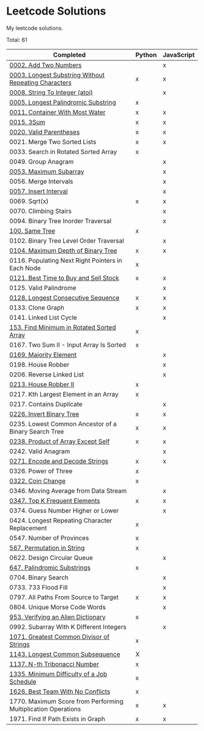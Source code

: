# Leetcode Solutions

My leetcode solutions.

Total: 61

| Completed                                                                                                                             | Python | JavaScript |
| ------------------------------------------------------------------------------------------------------------------------------------- | ------ | ---------- |
| [0002. Add Two Numbers](https://leetcode.com/problems/add-two-numbers/)                                                               |        | x          |
| [0003. Longest Substring Without Repeating Characters](https://leetcode.com/problems/longest-substring-without-repeating-characters/) | x      | x          |
| [0008. String To Integer (atoi)](https://leetcode.com/problems/string-to-integer-atoi/)                                               |        | x          |
| [0005. Longest Palindromic Substring](https://leetcode.com/problems/longest-palindromic-substring/)                                   | x      |            |
| [0011. Container With Most Water](https://leetcode.com/problems/container-with-most-water/)                                           | x      | x          |
| [0015. 3Sum](https://leetcode.com/problems/3sum/)                                                                                     | x      | x          |
| [0020. Valid Parentheses](https://leetcode.com/problems/valid-parentheses/)                                                           | x      | x          |
| 0021. Merge Two Sorted Lists                                                                                                          | x      | x          |
| 0033. Search in Rotated Sorted Array                                                                                                  | x      |            |
| 0049. Group Anagram                                                                                                                   |        | x          |
| [0053. Maximum Subarray](https://leetcode.com/problems/maximum-subarray/)                                                             |        | x          |
| 0056. Merge Intervals                                                                                                                 |        | x          |
| [0057. Insert Interval](https://leetcode.com/problems/insert-interval/)                                                               |        | x          |
| 0069. Sqrt(x)                                                                                                                         | x      | x          |
| 0070. Climbing Stairs                                                                                                                 |        | x          |
| 0094. Binary Tree Inorder Traversal                                                                                                   |        | x          |
| [100. Same Tree](https://leetcode.com/problems/same-tree/)                                                                            | x      |            |
| 0102. Binary Tree Level Order Traversal                                                                                               |        | x          |
| [0104. Maximum Depth of Binary Tree](https://leetcode.com/problems/maximum-depth-of-binary-tree/)                                     | x      | x          |
| 0116. Populating Next Right Pointers in Each Node                                                                                     | x      |            |
| [0121. Best Time to Buy and Sell Stock](https://leetcode.com/problems/best-time-to-buy-and-sell-stock/)                               | x      | x          |
| 0125. Valid Palindrome                                                                                                                |        | x          |
| [0128. Longest Consecutive Sequence](https://leetcode.com/problems/longest-consecutive-sequence/)                                     | x      | x          |
| 0133. Clone Graph                                                                                                                     | x      | x          |
| 0141. Linked List Cycle                                                                                                               |        | x          |
| [153. Find Minimum in Rotated Sorted Array](https://leetcode.com/problems/find-minimum-in-rotated-sorted-array/)                      | x      |            |
| 0167. Two Sum II - Input Array Is Sorted                                                                                              | x      |            |
| [0169. Majority Element](https://leetcode.com/problems/majority-element/)                                                             |        | x          |
| 0198. House Robber                                                                                                                    |        | x          |
| 0206. Reverse Linked List                                                                                                             |        | x          |
| [0213. House Robber II](https://leetcode.com/problems/house-robber-ii/)                                                               | x      |            |
| 0217. Kth Largest Element in an Array                                                                                                 | x      |            |
| 0217. Contains Duplicate                                                                                                              |        | x          |
| [0226. Invert Binary Tree](https://leetcode.com/problems/invert-binary-tree/)                                                         | x      | x          |
| 0235. Lowest Common Ancestor of a Binary Search Tree                                                                                  | x      | x          |
| [0238. Product of Array Except Self](https://leetcode.com/problems/product-of-array-except-self/)                                     | x      | x          |
| 0242. Valid Anagram                                                                                                                   |        | x          |
| [0271. Encode and Decode Strings](https://leetcode.com/problems/encode-and-decode-strings/)                                           | x      | x          |
| 0326. Power of Three                                                                                                                  | x      |            |
| [0322. Coin Change](https://leetcode.com/problems/coin-change)                                                                        | x      |            |
| 0346. Moving Average from Data Stream                                                                                                 |        | x          |
| [0347. Top K Frequent Elements](https://leetcode.com/problems/top-k-frequent-elements/)                                               | x      | x          |
| 0374. Guess Number Higher or Lower                                                                                                    |        | x          |
| 0424. Longest Repeating Character Replacement                                                                                         | x      |            |
| 0547. Number of Provinces                                                                                                             | x      |            |
| [567. Permutation in String](https://leetcode.com/problems/permutation-in-string/)                                                    | x      |            |
| 0622. Design Circular Queue                                                                                                           |        | x          |
| [647. Palindromic Substrings](https://leetcode.com/problems/palindromic-substrings/)                                                  | x      |            |
| 0704. Binary Search                                                                                                                   |        | x          |
| 0733. 733 Flood Fill                                                                                                                  |        | x          |
| 0797. All Paths From Source to Target                                                                                                 | x      | x          |
| 0804. Unique Morse Code Words                                                                                                         |        | x          |
| [953. Verifying an Alien Dictionary](https://leetcode.com/problems/verifying-an-alien-dictionary/)                                    | x      |            |
| 0992. Subarray With K Different Integers                                                                                              |        | x          |
| [1071. Greatest Common Divisor of Strings](https://leetcode.com/problems/greatest-common-divisor-of-strings/)                         | x      |            |
| [1143. Longest Common Subsequence](https://leetcode.com/problems/longest-common-subsequence/)                                         | X      |            |
| [1137. N-th Tribonacci Number](https://leetcode.com/problems/n-th-tribonacci-number/)                                                 | x      |            |
| [1335. Minimum Difficulty of a Job Schedule](https://leetcode.com/problems/minimum-difficulty-of-a-job-schedule/)                     | x      |            |
| [1626. Best Team With No Conflicts](https://leetcode.com/problems/best-team-with-no-conflicts/)                                       | x      |            |
| 1770. Maximum Score from Performing Multiplication Operations                                                                         | x      | x          |
| 1971. Find If Path Exists in Graph                                                                                                    | x      | x          |
